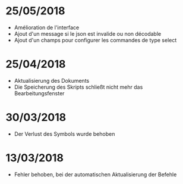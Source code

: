 # 25/05/2018

- Amélioration de l'interface
- Ajout d'un message si le json est invalide ou non décodable
- Ajout d'un champs pour configurer les commandes de type select

# 25/04/2018

- Aktualisierung des Dokuments
- Die Speicherung des Skripts schließt nicht mehr das Bearbeitungsfenster

# 30/03/2018

- Der Verlust des Symbols wurde behoben

# 13/03/2018

- Fehler behoben, bei der automatischen Aktualisierung der Befehle
